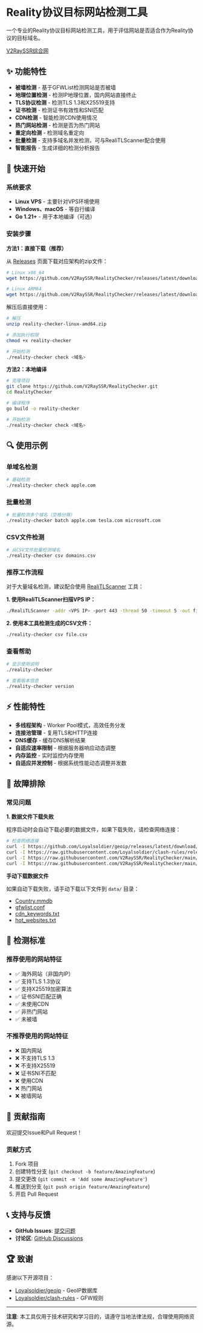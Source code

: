 # Reality协议目标网站检测工具

一个专业的Reality协议目标网站检测工具，用于评估网站是否适合作为Reality协议的目标域名。

[V2RaySSR综合网](https://v2rayssr.com)

## ✨ 功能特性

* **被墙检测** - 基于GFWList检测网站是否被墙
* **地理位置检测** - 检测IP地理位置，国内网站直接终止
* **TLS协议检测** - 检测TLS 1.3和X25519支持
* **证书检测** - 检测证书有效性和SNI匹配
* **CDN检测** - 智能检测CDN使用情况
* **热门网站检测** - 检测是否为热门网站
* **重定向检测** - 检测域名重定向
* **批量检测** - 支持多域名并发检测，可与RealiTLScanner配合使用
* **智能报告** - 生成详细的检测分析报告

## 🚀 快速开始

### 系统要求

* **Linux VPS** - 主要针对VPS环境使用
* **Windows、macOS** - 等自行编译
* **Go 1.21+** - 用于本地编译（可选）

### 安装步骤

**方法1：直接下载（推荐）**

从 [Releases](https://github.com/V2RaySSR/RealityChecker/releases) 页面下载对应架构的zip文件：

```bash
# Linux x86_64
wget https://github.com/V2RaySSR/RealityChecker/releases/latest/download/reality-checker-linux-amd64.zip

# Linux ARM64
wget https://github.com/V2RaySSR/RealityChecker/releases/latest/download/reality-checker-linux-arm64.zip
```

解压后直接使用：
```bash
# 解压
unzip reality-checker-linux-amd64.zip

# 添加执行权限
chmod +x reality-checker

# 开始检测
./reality-checker check <域名>
```

**方法2：本地编译**

```bash
# 克隆项目
git clone https://github.com/V2RaySSR/RealityChecker.git
cd RealityChecker

# 编译程序
go build -o reality-checker

# 开始检测
./reality-checker check <域名>
```

## 🔍 使用示例

### 单域名检测

```bash
# 基础检测
./reality-checker check apple.com
```

### 批量检测

```bash
# 批量检测多个域名（空格分隔）
./reality-checker batch apple.com tesla.com microsoft.com
```

### CSV文件检测

```bash
# 从CSV文件批量检测域名
./reality-checker csv domains.csv
```

### 推荐工作流程

对于大量域名检测，建议配合使用 [RealiTLScanner](https://github.com/XTLS/RealiTLScanner) 工具：

**1. 使用RealiTLScanner扫描VPS IP：**
```bash
./RealiTLScanner -addr <VPS IP> -port 443 -thread 50 -timeout 5 -out file.csv
```

**2. 使用本工具检测生成的CSV文件：**
```bash
./reality-checker csv file.csv
```

### 查看帮助

```bash
# 显示使用说明
./reality-checker

# 查看版本信息
./reality-checker version
```

## ⚡ 性能特性

* **多线程架构** - Worker Pool模式，高效任务分发
* **连接池管理** - 复用TLS和HTTP连接
* **DNS缓存** - 缓存DNS解析结果
* **自适应速率限制** - 根据服务器响应动态调整
* **内存监控** - 实时监控内存使用
* **自适应并发控制** - 根据系统性能动态调整并发数

## 🔧 故障排除

### 常见问题

**1. 数据文件下载失败**

程序启动时会自动下载必要的数据文件，如果下载失败，请检查网络连接：

```bash
# 检查网络连接
curl -I https://github.com/Loyalsoldier/geoip/releases/latest/download/Country.mmdb
curl -I https://raw.githubusercontent.com/Loyalsoldier/clash-rules/release/gfw.txt
curl -I https://raw.githubusercontent.com/V2RaySSR/RealityChecker/main/data/cdn_keywords.txt
curl -I https://raw.githubusercontent.com/V2RaySSR/RealityChecker/main/data/hot_websites.txt
```

**手动下载数据文件**

如果自动下载失败，请手动下载以下文件到 `data/` 目录：

- [Country.mmdb](https://github.com/Loyalsoldier/geoip/releases/latest/download/Country.mmdb)
- [gfwlist.conf](https://raw.githubusercontent.com/Loyalsoldier/clash-rules/release/gfw.txt)
- [cdn_keywords.txt](https://raw.githubusercontent.com/V2RaySSR/RealityChecker/main/data/cdn_keywords.txt)
- [hot_websites.txt](https://raw.githubusercontent.com/V2RaySSR/RealityChecker/main/data/hot_websites.txt)

## 📝 检测标准

### 推荐使用的网站特征

* ✅ 海外网站（非国内IP）
* ✅ 支持TLS 1.3协议
* ✅ 支持X25519加密算法
* ✅ 证书SNI匹配正确
* ✅ 未使用CDN
* ✅ 非热门网站
* ✅ 未被墙

### 不推荐使用的网站特征

* ❌ 国内网站
* ❌ 不支持TLS 1.3
* ❌ 不支持X25519
* ❌ 证书SNI不匹配
* ❌ 使用CDN
* ❌ 热门网站
* ❌ 被墙网站

## 🤝 贡献指南

欢迎提交Issue和Pull Request！

### 贡献方式

1. Fork 项目
2. 创建特性分支 (`git checkout -b feature/AmazingFeature`)
3. 提交更改 (`git commit -m 'Add some AmazingFeature'`)
4. 推送到分支 (`git push origin feature/AmazingFeature`)
5. 开启 Pull Request

## 📞 支持与反馈

* **GitHub Issues**: [提交问题](https://github.com/V2RaySSR/RealityChecker/issues)
* **讨论区**: [GitHub Discussions](https://github.com/V2RaySSR/RealityChecker/discussions)

## 🏆 致谢

感谢以下开源项目：

* [Loyalsoldier/geoip](https://github.com/Loyalsoldier/geoip) - GeoIP数据库
* [Loyalsoldier/clash-rules](https://github.com/Loyalsoldier/clash-rules) - GFW规则

---

**注意**: 本工具仅用于技术研究和学习目的，请遵守当地法律法规，合理使用网络资源。